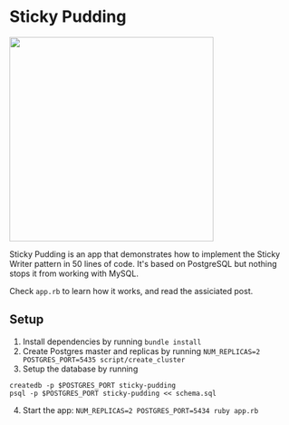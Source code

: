 # Sticky Pudding

<img width="360" src="https://user-images.githubusercontent.com/522155/34395849-c8fcbfb8-eb5b-11e7-80a1-52d8e82d4128.jpg">

Sticky Pudding is an app that demonstrates how to implement the Sticky Writer pattern in 50 lines of code.
It's based on PostgreSQL but nothing stops it from working with MySQL.

Check `app.rb` to learn how it works, and read the assiciated post.

## Setup

1. Install dependencies by running `bundle install`
2. Create Postgres master and replicas by running `NUM_REPLICAS=2 POSTGRES_PORT=5435 script/create_cluster`
3. Setup the database by running

```
createdb -p $POSTGRES_PORT sticky-pudding
psql -p $POSTGRES_PORT sticky-pudding << schema.sql
```

4. Start the app: `NUM_REPLICAS=2 POSTGRES_PORT=5434 ruby app.rb`
